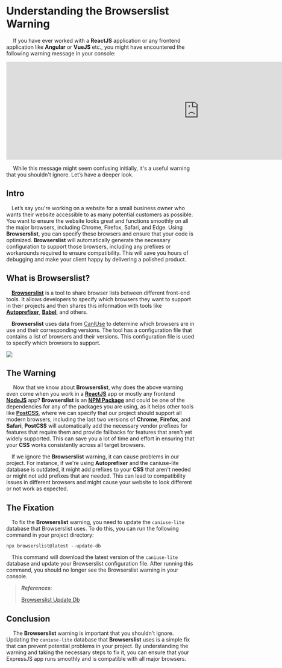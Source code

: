 # Understanding the Browserslist Warning

&emsp; If you have ever worked with a **ReactJS** application or any frontend application like **Angular** or **VueJS** etc., you might have encountered the following warning message in your console:

<iframe src="https://carbon.vercel.app/embed?bg=rgba%28171%2C+184%2C+195%2C+1%29&t=seti&wt=none&l=auto&ds=true&dsyoff=20px&dsblur=68px&wc=true&wa=true&pv=56px&ph=56px&ln=false&fl=1&fm=Hack&fs=14px&lh=133%25&si=false&es=2x&wm=false&code=Browserslist%253A%2520caniuse-lite%2520is%2520outdated.%2520Please%2520run%253A%250A%2520%2520npx%2520browserslist%2540latest%2520--update-db%250A%250A%2520%2520Why%2520you%2520should%2520do%2520it%2520regularly%253A%2520https%253A%252F%252Fgithub.com%252Fbrowserslist%252Fbrowserslist%2523browsers-data-updating"   style="width: 1021px; height: 260px; border:0; transform: scale(1); overflow:hidden;" sandbox="allow-scripts allow-same-origin"> </iframe>

&emsp; While this message might seem confusing initially, it's a useful warning that you shouldn't ignore. Let’s have a deeper look.

## Intro

&emsp;Let’s say you're working on a website for a small business owner who wants their website accessible to as many potential customers as possible. You want to ensure the website looks great and functions smoothly on all the major browsers, including Chrome, Firefox, Safari, and Edge. Using **Browserslist**, you can specify these browsers and ensure that your code is optimized. **Browserslist** will automatically generate the necessary configuration to support those browsers, including any prefixes or workarounds required to ensure compatibility. This will save you hours of debugging and make your client happy by delivering a polished product.

## What is Browserslist?

&emsp;**[Browserslist](https://browsersl.ist/)** is a tool to share browser lists between different front-end tools. It allows developers to specify which browsers they want to support in their projects and then shares this information with tools like **[Autoprefixer](https://autoprefixer.github.io/)**, **[Babel](https://babeljs.io/)**, and others.

&emsp;**Browserslist** uses data from [CanIUse](https://caniuse.com) to determine which browsers are in use and their corresponding versions. The tool has a configuration file that contains a list of browsers and their versions. This configuration file is used to specify which browsers to support.

<img src="https://images3.freesion.com/617/b1/b161d379d1cb30657c2e2260ced8b381.png" />

## The Warning

&emsp; Now that we know about **Browserslist**, why does the above warning even come when you work in a **[ReactJS](https://reactjs.org)** app or mostly any frontend **[NodeJS](https://nodejs.org)** app? **Browserslist** is an **[NPM Package](https://www.npmjs.com/package/browserslist)** and could be one of the dependencies for any of the packages you are using, as it helps other tools like **[PostCSS](https://postcss.org/)**, where we can specify that our project should support all modern browsers, including the last two versions of **Chrome**, **Firefox**, and **Safari**, **PostCSS** will automatically add the necessary vendor prefixes for features that require them and provide fallbacks for features that aren't yet widely supported. This can save you a lot of time and effort in ensuring that your **CSS** works consistently across all target browsers.

&emsp;If we ignore the **Browserslist** warning, it can cause problems in our project. For instance, if we're using **Autoprefixer** and the caniuse-lite database is outdated, it might add prefixes to your **CSS** that aren't needed or might not add prefixes that are needed. This can lead to compatibility issues in different browsers and might cause your website to look different or not work as expected.

## The Fixation

&emsp;To fix the **Browserslist** warning, you need to update the `caniuse-lite` database that Browserslist uses. To do this, you can run the following command in your project directory:

```javasc
npx browserslist@latest --update-db
```

&emsp;This command will download the latest version of the `caniuse-lite` database and update your Browserslist configuration file. After running this command, you should no longer see the Browserslist warning in your console.

> ***References***:
>
> [Browserslist Update Db](https://github.com/browserslist/update-db)

## Conclusion

&emsp; The **Browserslist** warning is important that you shouldn't ignore. Updating the `caniuse-lite` database that **Browserslist** uses is a simple fix that can prevent potential problems in your project. By understanding the warning and taking the necessary steps to fix it, you can ensure that your ExpressJS app runs smoothly and is compatible with all major browsers.